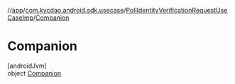 //[app](../../../../index.md)/[com.kycdao.android.sdk.usecase](../../index.md)/[PollIdentityVerificationRequestUseCaseImp](../index.md)/[Companion](index.md)

# Companion

[androidJvm]\
object [Companion](index.md)

